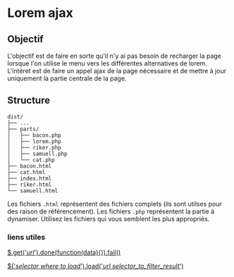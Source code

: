 # Lorem ajax

## Objectif

L'objectif est de faire en sorte qu'il n'y ai pas besoin de recharger la page lorsque l'on utilise le menu vers les différentes alternatives de lorem. L'intéret est de faire un appel ajax de la page nécessaire et de mettre à jour uniquement la partie centrale de la page.

## Structure

```
dist/
├── ...
├── parts/
│   ├── bacon.php
│   ├── lorem.php
│   ├── riker.php
│   ├── samuell.php
│   └── cat.php
├── bacon.html
├── cat.html
├── index.html
├── riker.html
└── samuell.html
```

Les fichiers `.html` représentent des fichiers complets (ils sont utilses pour des raison de référencement). Les fichiers `.php` représentent la partie à dynamiser.
Utilisez les fichiers qui vous semblent les plus appropriés.

### liens utiles

[$.get('_url_').done(function(data){}).fail()](https://api.jquery.com/jquery.get/)

[$('_selector where to load_').load('_url_ _selector_to_filter_result_')](https://api.jquery.com/load/)
